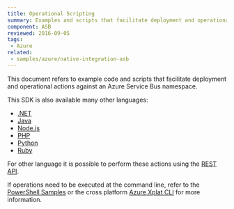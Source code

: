 ```yaml
---
title: Operational Scripting
summary: Examples and scripts that facilitate deployment and operational actions against Azure Service Bus
component: ASB
reviewed: 2016-09-05
tags:
 - Azure
related: 
 - samples/azure/native-integration-asb
---
```


This document refers to example code and scripts that facilitate deployment and operational actions against an Azure Service Bus namespace.

This SDK is also available many other languages:

 * [.NET](https://docs.microsoft.com/en-us/azure/service-bus-messaging/service-bus-dotnet-get-started-with-queues)
 * [Java](https://docs.microsoft.com/en-us/azure/service-bus-messaging/service-bus-java-how-to-use-queues)
 * [Node.js](https://docs.microsoft.com/en-us/azure/service-bus-messaging/service-bus-nodejs-how-to-use-queues)
 * [PHP](https://docs.microsoft.com/en-us/azure/service-bus-messaging/service-bus-php-how-to-use-queues)
 * [Python](https://docs.microsoft.com/en-us/azure/service-bus-messaging/service-bus-python-how-to-use-queues)
 * [Ruby](https://docs.microsoft.com/en-us/azure/service-bus-messaging/service-bus-ruby-how-to-use-queues)

For other language it is possible to perform these actions using the [REST API](https://docs.microsoft.com/en-us/rest/api/servicebus/).

If operations need to be executed at the command line, refer to the [PowerShell Samples](https://docs.microsoft.com/en-us/azure/service-bus-messaging/service-bus-powershell-how-to-provision) or the cross platform [Azure Xplat CLI](https://www.npmjs.com/package/azure-cli) for more information.
